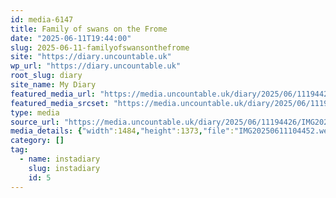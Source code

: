 ```yaml
---
id: media-6147
title: Family of swans on the Frome
date: "2025-06-11T19:44:00"
slug: 2025-06-11-familyofswansonthefrome
site: "https://diary.uncountable.uk"
wp_url: "https://diary.uncountable.uk"
root_slug: diary
site_name: My Diary
featured_media_url: "https://media.uncountable.uk/diary/2025/06/11194426/IMG20250611104452.webp"
featured_media_srcset: "https://media.uncountable.uk/diary/2025/06/11194426/IMG20250611104452-300x278.webp 300w, https://media.uncountable.uk/diary/2025/06/11194426/IMG20250611104452-1024x947.webp 1024w, https://media.uncountable.uk/diary/2025/06/11194426/IMG20250611104452-150x150.webp 150w, https://media.uncountable.uk/diary/2025/06/11194426/IMG20250611104452-640x592.webp 640w, https://media.uncountable.uk/diary/2025/06/11194426/IMG20250611104452.webp 1484w"
type: media
source_url: "https://media.uncountable.uk/diary/2025/06/11194426/IMG20250611104452.webp"
media_details: {"width":1484,"height":1373,"file":"IMG20250611104452.webp","filesize":189004,"sizes":{"medium":{"file":"IMG20250611104452-300x278.webp","width":300,"height":278,"filesize":35292,"mime_type":"image/webp","source_url":"https://media.uncountable.uk/diary/2025/06/11194426/IMG20250611104452-300x278.webp"},"large":{"file":"IMG20250611104452-1024x947.webp","width":1024,"height":947,"filesize":184098,"mime_type":"image/webp","source_url":"https://media.uncountable.uk/diary/2025/06/11194426/IMG20250611104452-1024x947.webp"},"thumbnail":{"file":"IMG20250611104452-150x150.webp","width":150,"height":150,"filesize":19776,"mime_type":"image/webp","source_url":"https://media.uncountable.uk/diary/2025/06/11194426/IMG20250611104452-150x150.webp"},"mobwidth":{"file":"IMG20250611104452-640x592.webp","width":640,"height":592,"filesize":94400,"mime_type":"image/webp","source_url":"https://media.uncountable.uk/diary/2025/06/11194426/IMG20250611104452-640x592.webp"},"full":{"file":"IMG20250611104452.webp","width":1484,"height":1373,"mime_type":"image/webp","source_url":"https://media.uncountable.uk/diary/2025/06/11194426/IMG20250611104452.webp"}},"image_meta":{"aperture":"0","credit":"","camera":"","caption":"","created_timestamp":"0","copyright":"","focal_length":"0","iso":"0","shutter_speed":"0","title":"","orientation":"0","keywords":[]}}
category: []
tag:
  - name: instadiary
    slug: instadiary
    id: 5
---
```


